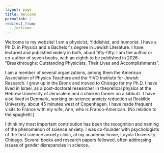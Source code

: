 ```yaml
---
layout: page
title: Welcome
permalink: /
redirect_from:
  - /welcome
---
```



Welcome to my website! I am a physicist, Yiddishist, and humorist. I have a Ph.D. in Physics and a Bachelor's degree in Jewish Literature. I have lectured and published widely in both, about fifty-fifty.  I am the author or co-author of seven books, with an eighth to be published in 2026: "Breakthroughs: Outstanding Physicists, Their Lives and Accomplishments".

I am a member of several organizations, among them the American Association of Physics Teachers and the YIVO Institute for Jewish Research. I grew up in the Bronx and moved to Chicago for my Ph.D. I have lived in Israel, as a post-doctoral researcher in theoretical physics at the Hebrew University of Jerusalem and a chicken farmer on a kibbutz. I have also lived in Denmark, working on science anxiety reduction at Roskilde University, about 45 minutes west of Copenhagen. I have made frequent visits to France with my wife, Ann, who is Franco-American. (No relation to the spaghetti.)

I think my most important contribution has been the recognition and naming of the phenomenon of science anxiety. I was co-founder with psychologists of the first science anxiety clinic, at my academic home, Loyola University Chicago.  Several books and research papers followed, often addressing issues of gender disrepancies in science.

